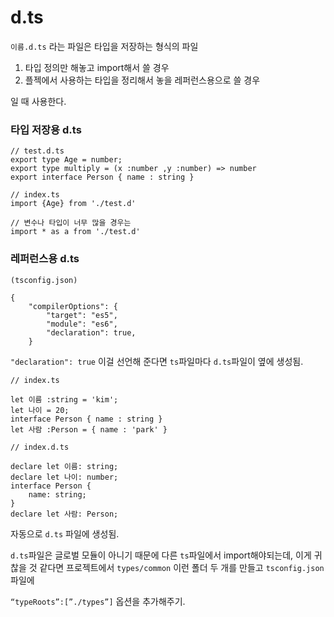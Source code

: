 # d.ts

`이름.d.ts` 라는 파일은 타입을 저장하는 형식의 파일

1. 타입 정의만 해놓고 import해서 쓸 경우
2. 플젝에서 사용하는 타입을 정리해서 놓을 레퍼런스용으로 쓸 경우

일 때 사용한다.

### 타입 저장용 d.ts

```tsx
// test.d.ts
export type Age = number;
export type multiply = (x :number ,y :number) => number
export interface Person { name : string }
```

```tsx
// index.ts
import {Age} from './test.d'

// 변수나 타입이 너무 많을 경우는
import * as a from './test.d'
```

### 레퍼런스용 d.ts

```tsx
(tsconfig.json)

{
    "compilerOptions": {
        "target": "es5",
        "module": "es6",
        "declaration": true,
    }

```

`"declaration": true` 이걸 선언해 준다면 `ts`파일마다 `d.ts`파일이 옆에 생성됨.

```tsx
// index.ts

let 이름 :string = 'kim';
let 나이 = 20;
interface Person { name : string } 
let 사람 :Person = { name : 'park' }
```

```tsx
// index.d.ts

declare let 이름: string;
declare let 나이: number;
interface Person {
    name: string;
}
declare let 사람: Person;
```

자동으로 `d.ts` 파일에 생성됨.

`d.ts`파일은 글로벌 모듈이 아니기 때문에 다른 `ts`파일에서 import해야되는데, 이게 귀찮을 것 같다면 프로젝트에서 `types/common` 이런 폴더 두 개를 만들고 `tsconfig.json`파일에

 `“typeRoots”:[”./types”]` 옵션을 추가해주기.